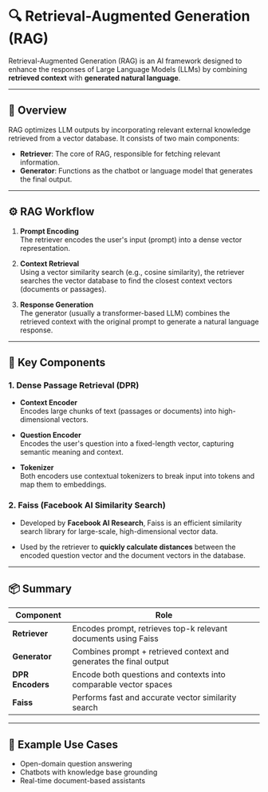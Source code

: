 # 🔍 Retrieval-Augmented Generation (RAG)

Retrieval-Augmented Generation (RAG) is an AI framework designed to enhance the responses of Large Language Models (LLMs) by combining **retrieved context** with **generated natural language**.

---

## 📌 Overview

RAG optimizes LLM outputs by incorporating relevant external knowledge retrieved from a vector database. It consists of two main components:

- **Retriever**: The core of RAG, responsible for fetching relevant information.
- **Generator**: Functions as the chatbot or language model that generates the final output.

---

## ⚙️ RAG Workflow

1. **Prompt Encoding**  
   The retriever encodes the user's input (prompt) into a dense vector representation.

2. **Context Retrieval**  
   Using a vector similarity search (e.g., cosine similarity), the retriever searches the vector database to find the closest context vectors (documents or passages).

3. **Response Generation**  
   The generator (usually a transformer-based LLM) combines the retrieved context with the original prompt to generate a natural language response.

---

## 🧠 Key Components

### 1. Dense Passage Retrieval (DPR)

- **Context Encoder**  
  Encodes large chunks of text (passages or documents) into high-dimensional vectors.

- **Question Encoder**  
  Encodes the user's question into a fixed-length vector, capturing semantic meaning and context.

- **Tokenizer**  
  Both encoders use contextual tokenizers to break input into tokens and map them to embeddings.

### 2. Faiss (Facebook AI Similarity Search)

- Developed by **Facebook AI Research**, Faiss is an efficient similarity search library for large-scale, high-dimensional vector data.

- Used by the retriever to **quickly calculate distances** between the encoded question vector and the document vectors in the database.

---

## 📦 Summary

| Component        | Role                                                                 |
|------------------|----------------------------------------------------------------------|
| **Retriever**    | Encodes prompt, retrieves top-k relevant documents using Faiss       |
| **Generator**    | Combines prompt + retrieved context and generates the final output    |
| **DPR Encoders** | Encode both questions and contexts into comparable vector spaces     |
| **Faiss**        | Performs fast and accurate vector similarity search                  |

---

## 🧪 Example Use Cases

- Open-domain question answering  
- Chatbots with knowledge base grounding  
- Real-time document-based assistants
